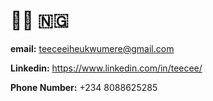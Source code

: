 # :man_technologist: :nigeria:

**email:** teeceeiheukwumere@gmail.com

**Linkedin:** https://www.linkedin.com/in/teecee/

**Phone Number:** +234 8088625285

<!---
TeeCee-I/TeeCee-I is a ✨ special ✨ repository because its `README.md` (this file) appears on your GitHub profile.
You can click the Preview link to take a look at your changes.
--->
